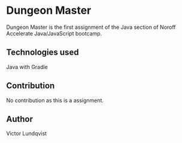 # Dungeon Master
Dungeon Master is the first assignment of the Java section of Noroff Accelerate Java/JavaScript bootcamp.
## Technologies used
Java with Gradle
## Contribution
No contribution as this is a assignment.

## Author
Victor Lundqvist
